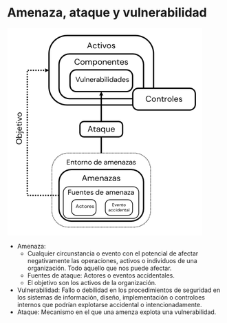 # Amenaza, ataque y vulnerabilidad

![Diagrma](./img/2.png)

- Amenaza:
  - Cualquier circunstancia o evento con el potencial de afectar negativamente las operaciones, activos o individuos de una organización. Todo aquello que nos puede afectar.
  - Fuentes de ataque: Actores o eventos accidentales.
  - El objetivo son los activos de la organización.
- Vulnerabilidad: Fallo o debilidad en los procedimientos de seguridad en los sistemas de información, diseño, implementación o controloes internos que podrían explotarse accidental o intencionadamente.
- Ataque: Mecanismo en el que una amenza explota una vulnerabilidad.
